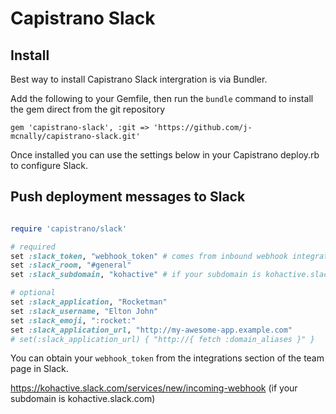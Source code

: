 # Capistrano Slack

## Install

Best way to install Capistrano Slack intergration is via Bundler.  

Add the following to your Gemfile, then run the `bundle` command to install the gem direct from the git repository

```
gem 'capistrano-slack', :git => 'https://github.com/j-mcnally/capistrano-slack.git'
```

Once installed you can use the settings below in your Capistrano deploy.rb to configure Slack.

## Push deployment messages to Slack

```ruby

require 'capistrano/slack'

# required
set :slack_token, "webhook_token" # comes from inbound webhook integration
set :slack_room, "#general"
set :slack_subdomain, "kohactive" # if your subdomain is kohactive.slack.com

# optional
set :slack_application, "Rocketman"
set :slack_username, "Elton John"
set :slack_emoji, ":rocket:"
set :slack_application_url, "http://my-awesome-app.example.com"
# set(:slack_application_url) { "http://{ fetch :domain_aliases }" }
```

You can obtain your `webhook_token` from the integrations section of the team page in Slack.  

https://kohactive.slack.com/services/new/incoming-webhook (if your subdomain is kohactive.slack.com)

